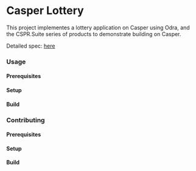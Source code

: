 # Casper Lottery 

This project implementes a lottery application on Casper using Odra, and the CSPR.Suite series of products to demonstrate building on Casper. 

Detailed spec:  [here](./docs/specs.md)



### Usage

#### Prerequisites

#### Setup

#### Build


### Contributing

#### Prerequisites

#### Setup

#### Build


